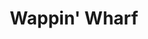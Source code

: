 ---
title: Wappin'  Wharf
year: 1924
opening_date: 1924-11-25
closing_date: 
layout: productions
featured_image: 
image_caption:
image_credit:
playbill:
category:
Theatre: Theatre Jacksonville
cast:
  Betsy: Clara Johnson
  Patch-Eye: Don Ferrandou
  The Duke: E.S. Beauchamp-Nobbs
  Captain: Harlan Mann
  First Sailor: James Spencer
  Ships Captain: Lorenzo Baldwin
  Mey: Mrs.J.Wesley Stephens
  Second Sailor: Reed Dearing
  Darling: Winifred Snowden
crew:
  Stage Manager: Birsa Shepard
  Staging and lighting: Dick Grether
  Costumes and Props: Elaine I. Minick
  Assistant Director: Mrs. Lorenzo W. Baldwin
  Director: Mrs. William Macklin
understudies:
orchestra:
external_links:
---